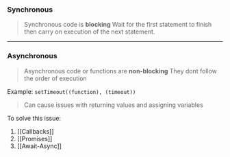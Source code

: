 

### Synchronous

> Synchronous code is **blocking**
> Wait for the first statement to finish then carry on execution of the next statement.

---

### Asynchronous 

> Asynchronous code or functions are **non-blocking** 
> They dont follow the order of execution

Example: `setTimeout((function), (timeout))`

> Can cause issues with returning values and assigning variables

To solve this issue: 
 1. [[Callbacks]]
 2. [[Promises]]
 3. [[Await-Async]]


